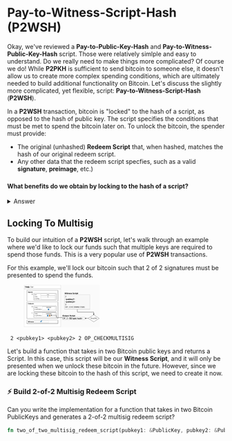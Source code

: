 # Pay-to-Witness-Script-Hash (P2WSH)

Okay, we've reviewed a **Pay-to-Public-Key-Hash** and **Pay-to-Witness-Public-Key-Hash** script. Those were relatively simlple and easy to understand. Do we really need to make things more complicated? Of course we do! While **P2PKH** is sufficient to send bitcoin to someone else, it doesn't allow us to create more complex spending conditions, which are ultimately needed to build additional functionality on Bitcoin. Let's discuss the slightly more complicated, yet flexible, script: **Pay-to-Witness-Script-Hash** (**P2WSH**).

In a **P2WSH** transaction, bitcoin is "locked" to the hash of a script, as opposed to the hash of public key. The script specifies the conditions that must be met to spend the bitcoin later on. To unlock the bitcoin, the spender must provide:
- The original (unhashed) **Redeem Script** that, when hashed, matches the hash of our original redeem script.
- Any other data that the redeem script specfies, such as a valid **signature**, **preimage**, etc.)
###
#### What benefits do we obtain by locking to the hash of a script?
<details>
  <summary>Answer</summary>

By locking the bitcoin to the hash of a script, we obtain a few benefits:

1) **Flexibility**: While P2PKH is limited to locking Bitcoin to a single public key, **P2WSH** allows for the bitcoin to be locked to more complex conditions, such as requiring multiple signatures to spend the funds (also known as "Multisig"). As we'll see when we dig into the Lightning Network, a variation of **P2WSH** can be used to lock bitcoin to the hash of a secret message, called a "preimage". Therefore, to spend the funds, you must prove that you know the original secret that produced the hash.
2) **Security**: As we discussed earlier, Bitcoin transactions are publicly viewable on the blockchain. By locking the Bitcoin to a hash of a script, the spending conditions of the script are not viewable until the funds are spent later on.

</details>

## Locking To Multisig
To build our intuition of a **P2WSH** script, let's walk through an example where we'd like to lock our funds such that multiple keys are required to spend those funds. This is a very popular use of **P2WSH** transactions.

For this example, we'll lock our bitcoin such that 2 of 2 signatures must be presented to spend the funds.

<p align="center" style="width: 50%; max-width: 300px;">
  <img src="./tutorial_images/intro_to_htlc/p2wsh.png" alt="p2wsh" width="70%" height="auto">
</p>

```
 2 <pubkey1> <pubkey2> 2 OP_CHECKMULTISIG 
```
Let's build a function that takes in two Bitcoin public keys and returns a Script. In this case, this script will be our **Witness Script**, and it will only be presented when we unlock these bitcoin in the future. However, since we are locking these bitcoin to the hash of this script, we need to create it now.

### ⚡️ Build 2-of-2 Multisig Redeem Script

Can you write the implementation for a function that takes in two Bitcoin PublicKeys and generates a 2-of-2 multisig redeem script? 
```rust
fn two_of_two_multisig_redeem_script(pubkey1: &PublicKey, pubkey2: &PublicKey) -> Script {}
```

